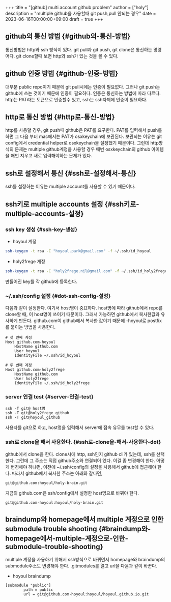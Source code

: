 +++
title = "[github] multi account github problem"
author = ["holy"]
description = "multiple github을 사용할때 git push,pull 안되는 경우"
date = 2023-06-16T00:00:00+09:00
draft = true
+++

## github의 통신 방법 {#github의-통신-방법}

통신방법은 http와 ssh 방식이 있다. git pull과 git push, git clone은
통신하는 명령어다. git clone할때 보면 http와 ssh가 있는 것을 볼 수
있다.


## github 인증 방법 {#github-인증-방법}

대부분 public repo이기 때문에 git pull시에는 인증이 필요없다. 그러나
git push는 github에 쓰는 것이기 때문에 인증이 필요하다. 인증은
통신하는 방법에 따라 다르다. http는 PAT라는 토큰으로 인증할수 있고,
ssh는 ssh자체에 인증이 필요하다.


## http로 통신 방법 {#http로-통신-방법}

http를 사용할 경우, git push때 github은 PAT를 요구한다. PAT를 입력해서
push를 하면 그 다음 부터 mac에서는 PAT가 osxkeychain에
보관된다. 보관되는 이유는 git config에서 credential helper로
osxkeychain을 설정했기 때문이다. 그런데 http방식의 문제는 multiple
github계정을 사용할 경우 매번 osxkeychain의 github 아이템을 매번
지우고 새로 입력해야하는 문제가 있다.


## ssh로 설정해서 통신 {#ssh로-설정해서-통신}

ssh를 설정하는 이유는 multiple account를 사용할 수 있기 때문이다.


## ssh키로 multiple accounts 설정 {#ssh키로-multiple-accounts-설정}


### ssh key 생성 {#ssh-key-생성}

-   hoyoul 계정

<!--listend-->

```sh
ssh-keygen -t rsa -C "hoyoul.park@gmail.com" -f ~/.ssh/id_hoyoul
```

-   holy2frege 계정

<!--listend-->

```sh
ssh-keygen -t rsa -C "holy2frege.nil@gmail.com" -f ~/.ssh/id_holy2frege
```

만들어진 key를 각 github에 등록한다.


### ~/.ssh/config 설정 {#dot-ssh-config-설정}

다음과 같이 설정한다. 여기서 host명이 중요하다. host명에 따라
github에서 repo를 clone할 때, 이 host명이 쓰이기 때문이다. 그래서
가능하면 github에서 복사한값과 유사하게 만든다. github.com이
github에서 복사한 값이기 때문에 -hoyoul로 postfix를 붙이는 방법을
사용한다.

```text
# 첫 번째 계정
Host github.com-hoyoul
    HostName github.com
    User hoyoul
    IdentityFile ~/.ssh/id_hoyoul

# 두 번째 계정
Host github.com-holy2frege
    HostName github.com
    User holy2frege
    IdentityFile ~/.ssh/id_holy2frege
```


### server 연결 test {#server-연결-test}

```text
ssh -T git@ host명
ssh -T git@holy2frege_github
ssh -T git@hoyoul_github
```

사용자를 git으로 하고, host명을 입력해서 server에 접속 유무를 test할
수 있다.


### ssh로 clone을 해서 사용한다. {#ssh로-clone을-해서-사용한다-dot}

github에서 clone을 한다. clone시에 http, ssh인지 github cli가 있는데,
ssh를 선택한다. 그런데 그 주소는 직접 github주소와 연결되어 있다. 이걸
좀 변경해야 한다. 어떻게 변경해야 하냐면, 이전에 ~/.ssh/config의
설정을 사용해서 github에 접근해야 한다. 따라서 github에서 복사한
주소는 아래와 같다면,

```text
git@github.com:hoyoul/holy-brain.git
```

지금의 github.com은 ssh/config에서 설정한 host명으로 바꿔야 한다.

```text
git@github.com-hoyoul:hoyoul/holy-brain.git
```


## braindump와 homepage에서 multiple 계정으로 인한 submodule trouble shooting {#braindump와-homepage에서-multiple-계정으로-인한-submodule-trouble-shooting}

multiple 계정을 사용하기 위해서 ssh방식으로 바뀌면서 homepage와
braindump의 submodule주소도 변경해야 한다. .gitmodules를 열고 url을
다음과 같이 바꾼다.

-   hoyoul braindump

<!--listend-->

```text
[submodule "public"]
        path = public
        url = git@github.com-hoyoul:hoyoul/hoyoul.github.io.git

```
